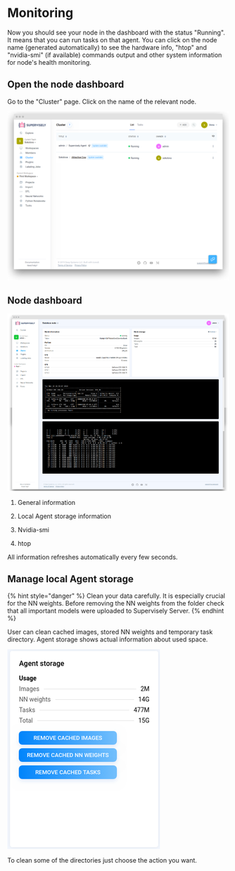 # Monitoring

Now you should see your node in the dashboard with the status "Running". It means that you can run tasks on that agent. You can click on the node name (generated automatically) to see the hardware info, "htop" and "nvidia-smi" (if available) commands output and other system information for node's health monitoring.

## Open the node dashboard

Go to the "Cluster" page. Click on the name of the relevant node.

![](agents_a.png)


## Node dashboard

![](02.png)


1. General information

2. Local Agent storage information

3. Nvidia-smi

4. htop

All information refreshes automatically every few seconds.


## Manage local Agent storage

{% hint style="danger" %}
Clean your data carefully. It is especially crucial for the NN weights. Before removing the NN weights from the folder check that all important models were uploaded to Supervisely Server. 
{% endhint %}
	
User can clean cached images, stored NN weights and temporary task directory. Agent storage shows actual information about used space.

![](agent_storage.png)

To clean some of the directories just choose the action you want. 

